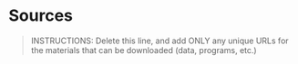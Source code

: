 # Sources
> INSTRUCTIONS: Delete this line, and add ONLY any unique URLs for the materials that can be downloaded (data, programs, etc.)
